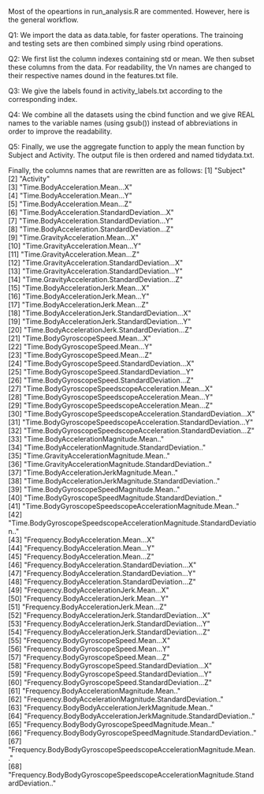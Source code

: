 Most of the opeartions in run_analysis.R are commented. However, here is the general workflow.

Q1: 
We import the data as data.table, for faster operations. The trainoing and testing sets are then combined
simply using rbind operations.

Q2:
We first list the column indexes containing std or mean. We then subset these columns from the data. 
For readability, the Vn names are changed to their respective names dound in the features.txt file. 

Q3:
We give the labels found in activity_labels.txt according to the corresponding index.

Q4:
We combine all the datasets using the cbind function and we give REAL names to the variable names 
(using gsub()) instead of abbreviations in order to improve the readability.

Q5:
Finally, we use the aggregate function to apply the mean function by Subject and Activity. The output file
is then ordered and named tidydata.txt.


Finally, the columns names that are rewritten are as follows:
 [1] "Subject"                                                                       
 [2] "Activity"                                                                      
 [3] "Time.BodyAcceleration.Mean...X"                                                
 [4] "Time.BodyAcceleration.Mean...Y"                                                
 [5] "Time.BodyAcceleration.Mean...Z"                                                
 [6] "Time.BodyAcceleration.StandardDeviation...X"                                   
 [7] "Time.BodyAcceleration.StandardDeviation...Y"                                   
 [8] "Time.BodyAcceleration.StandardDeviation...Z"                                   
 [9] "Time.GravityAcceleration.Mean...X"                                             
[10] "Time.GravityAcceleration.Mean...Y"                                             
[11] "Time.GravityAcceleration.Mean...Z"                                             
[12] "Time.GravityAcceleration.StandardDeviation...X"                                
[13] "Time.GravityAcceleration.StandardDeviation...Y"                                
[14] "Time.GravityAcceleration.StandardDeviation...Z"                                
[15] "Time.BodyAccelerationJerk.Mean...X"                                            
[16] "Time.BodyAccelerationJerk.Mean...Y"                                            
[17] "Time.BodyAccelerationJerk.Mean...Z"                                            
[18] "Time.BodyAccelerationJerk.StandardDeviation...X"                               
[19] "Time.BodyAccelerationJerk.StandardDeviation...Y"                               
[20] "Time.BodyAccelerationJerk.StandardDeviation...Z"                               
[21] "Time.BodyGyroscopeSpeed.Mean...X"                                              
[22] "Time.BodyGyroscopeSpeed.Mean...Y"                                              
[23] "Time.BodyGyroscopeSpeed.Mean...Z"                                              
[24] "Time.BodyGyroscopeSpeed.StandardDeviation...X"                                 
[25] "Time.BodyGyroscopeSpeed.StandardDeviation...Y"                                 
[26] "Time.BodyGyroscopeSpeed.StandardDeviation...Z"                                 
[27] "Time.BodyGyroscopeSpeedscopeAcceleration.Mean...X"                             
[28] "Time.BodyGyroscopeSpeedscopeAcceleration.Mean...Y"                             
[29] "Time.BodyGyroscopeSpeedscopeAcceleration.Mean...Z"                             
[30] "Time.BodyGyroscopeSpeedscopeAcceleration.StandardDeviation...X"                
[31] "Time.BodyGyroscopeSpeedscopeAcceleration.StandardDeviation...Y"                
[32] "Time.BodyGyroscopeSpeedscopeAcceleration.StandardDeviation...Z"                
[33] "Time.BodyAccelerationMagnitude.Mean.."                                         
[34] "Time.BodyAccelerationMagnitude.StandardDeviation.."                            
[35] "Time.GravityAccelerationMagnitude.Mean.."                                      
[36] "Time.GravityAccelerationMagnitude.StandardDeviation.."                         
[37] "Time.BodyAccelerationJerkMagnitude.Mean.."                                     
[38] "Time.BodyAccelerationJerkMagnitude.StandardDeviation.."                        
[39] "Time.BodyGyroscopeSpeedMagnitude.Mean.."                                       
[40] "Time.BodyGyroscopeSpeedMagnitude.StandardDeviation.."                          
[41] "Time.BodyGyroscopeSpeedscopeAccelerationMagnitude.Mean.."                      
[42] "Time.BodyGyroscopeSpeedscopeAccelerationMagnitude.StandardDeviation.."         
[43] "Frequency.BodyAcceleration.Mean...X"                                           
[44] "Frequency.BodyAcceleration.Mean...Y"                                           
[45] "Frequency.BodyAcceleration.Mean...Z"                                           
[46] "Frequency.BodyAcceleration.StandardDeviation...X"                              
[47] "Frequency.BodyAcceleration.StandardDeviation...Y"                              
[48] "Frequency.BodyAcceleration.StandardDeviation...Z"                              
[49] "Frequency.BodyAccelerationJerk.Mean...X"                                       
[50] "Frequency.BodyAccelerationJerk.Mean...Y"                                       
[51] "Frequency.BodyAccelerationJerk.Mean...Z"                                       
[52] "Frequency.BodyAccelerationJerk.StandardDeviation...X"                          
[53] "Frequency.BodyAccelerationJerk.StandardDeviation...Y"                          
[54] "Frequency.BodyAccelerationJerk.StandardDeviation...Z"                          
[55] "Frequency.BodyGyroscopeSpeed.Mean...X"                                         
[56] "Frequency.BodyGyroscopeSpeed.Mean...Y"                                         
[57] "Frequency.BodyGyroscopeSpeed.Mean...Z"                                         
[58] "Frequency.BodyGyroscopeSpeed.StandardDeviation...X"                            
[59] "Frequency.BodyGyroscopeSpeed.StandardDeviation...Y"                            
[60] "Frequency.BodyGyroscopeSpeed.StandardDeviation...Z"                            
[61] "Frequency.BodyAccelerationMagnitude.Mean.."                                    
[62] "Frequency.BodyAccelerationMagnitude.StandardDeviation.."                       
[63] "Frequency.BodyBodyAccelerationJerkMagnitude.Mean.."                            
[64] "Frequency.BodyBodyAccelerationJerkMagnitude.StandardDeviation.."               
[65] "Frequency.BodyBodyGyroscopeSpeedMagnitude.Mean.."                              
[66] "Frequency.BodyBodyGyroscopeSpeedMagnitude.StandardDeviation.."                 
[67] "Frequency.BodyBodyGyroscopeSpeedscopeAccelerationMagnitude.Mean.."             
[68] "Frequency.BodyBodyGyroscopeSpeedscopeAccelerationMagnitude.StandardDeviation.."